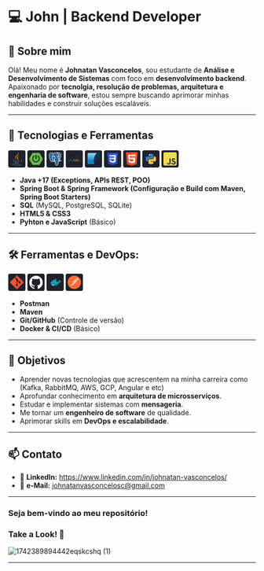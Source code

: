 # 💻 John | Backend Developer

## 👋 Sobre mim

Olá! Meu nome é **Johnatan Vasconcelos**, sou estudante de **Análise e Desenvolvimento de Sistemas** com foco em **desenvolvimento backend**. Apaixonado por **tecnolgia, resolução de problemas, arquitetura e engenharia de software**, estou sempre buscando aprimorar minhas habilidades e construir soluções escaláveis.

---

## 🚀 Tecnologias e Ferramentas

<img alt="Java" height="35" width="35" src="https://github.com/gui-bus/TechIcons/blob/main/Dark/Java.svg"> <img alt="Spring Boot" height="35" width="35" src="https://github.com/gui-bus/TechIcons/blob/main/Dark/Spring Boot.svg">
<img alt="PostgreSql" height="35" width="35" src="https://github.com/gui-bus/TechIcons/blob/main/Dark/Postgresql.svg"> <img alt="MySQL" height="35" width="35" src="https://github.com/gui-bus/TechIcons/blob/main/Dark/MySQL.svg">
<img alt="Sqlite" height="35" width="35" src="https://github.com/gui-bus/TechIcons/blob/main/Dark/SQLite.svg"> <img alt="CSS" height="35" width="35" src="https://github.com/gui-bus/TechIcons/blob/main/Dark/CSS.svg"> <img alt="Html" height="35" width="35" src="https://github.com/gui-bus/TechIcons/blob/main/Dark/HTML.svg"> <img alt="Python" height="35" width="35" src="https://github.com/gui-bus/TechIcons/blob/main/Dark/Python.svg">
<img alt="JavaScript" height="35" width="35" src="https://github.com/gui-bus/TechIcons/blob/main/Dark/Javascript.svg">

- **Java +17 (Exceptions, APIs REST, POO)**
- **Spring Boot & Spring Framework (Configuração e Build com Maven, Spring Boot Starters)**
- **SQL** (MySQL, PostgreSQL, SQLite)
- **HTML5 & CSS3**
- **Pyhton e JavaScript** (Básico)
--- 

## 🛠️ Ferramentas e DevOps:
<img alt="Git" height="35" width="35" src="https://github.com/gui-bus/TechIcons/blob/main/Dark/GIT.svg"> <img alt="Github" height="35" width="35" src="https://github.com/gui-bus/TechIcons/blob/main/Dark/Github.svg">
<img alt="Docker" height="35" width="35" src="https://github.com/gui-bus/TechIcons/blob/main/Dark/Docker.svg"> <img alt="Postman" height="35" width="35" src="https://github.com/gui-bus/TechIcons/blob/main/Dark/Postman.svg">
- **Postman**
- **Maven**
- **Git/GitHub** (Controle de versão)
- **Docker & CI/CD** (Básico)
---

## 🎯 Objetivos
- Aprender novas tecnologias que acrescentem na minha carreira como (Kafka, RabbitMQ, AWS, GCP, Angular e etc)
- Aprofundar conhecimento em **arquitetura de microsserviços**.
- Estudar e implementar sistemas com **mensageria**.
- Me tornar um **engenheiro de software** de qualidade.
- Aprimorar skills em **DevOps e escalabilidade**.
---

## 📫 Contato
- 💼 **LinkedIn:** https://www.linkedin.com/in/johnatan-vasconcelos/
- 📩 **e-Mail:** johnatanvasconcelosc@gmail.com
---

### Seja bem-vindo ao meu repositório! 
### Take a Look! 👀
![1742389894442eqskcshq (1)](https://github.com/user-attachments/assets/44ed400d-a5e2-42ed-8359-69b2a1f200d3)

---
